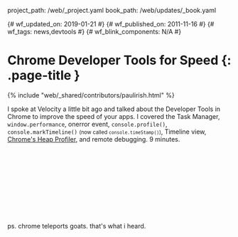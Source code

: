 project_path: /web/_project.yaml
book_path: /web/updates/_book.yaml

{# wf_updated_on: 2019-01-21 #}
{# wf_published_on: 2011-11-16 #}
{# wf_tags: news,devtools #}
{# wf_blink_components: N/A #}

# Chrome Developer Tools for Speed {: .page-title }

{% include "web/_shared/contributors/paulirish.html" %}


I spoke at Velocity a little bit ago and talked about the Developer Tools in Chrome to improve the speed of your apps. I covered the Task Manager, <code>window.performance</code>, onerror event, <code>console.profile()</code>, <code>console.markTimeline()</code> <small>(now called <code>console.timeStamp()</code>)</small>, Timeline view, <a href="/web/tools/chrome-devtools/memory-problems/allocation-profiler">Chrome's Heap Profiler</a>, and remote debugging. 9 minutes.

<div class="video-wrapper">
  <iframe class="devsite-embedded-youtube-video" data-video-id="MllBwuHbWMY"
          data-autohide="1" data-showinfo="0" frameborder="0" allowfullscreen>
  </iframe>
</div>

ps. chrome teleports goats. that's what i heard.


